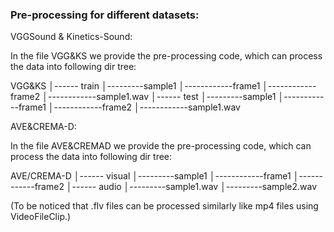### Pre-processing for different datasets:

VGGSound & Kinetics-Sound:

In the file VGG&KS we provide the pre-processing code, which can process the data into following dir tree:

VGG&KS
│------ train
│---------sample1
│------------frame1
│------------frame2
│------------sample1.wav
│------ test
│---------sample1
│------------frame1
│------------frame2
│------------sample1.wav



AVE&CREMA-D:

In the file AVE&CREMAD we provide the pre-processing code, which can process the data into following dir tree:

AVE/CREMA-D
│------ visual
│---------sample1
│------------frame1
│------------frame2
│------ audio
│---------sample1.wav
│---------sample2.wav


(To be noticed that .flv files can be processed similarly like mp4 files using VideoFileClip.)



